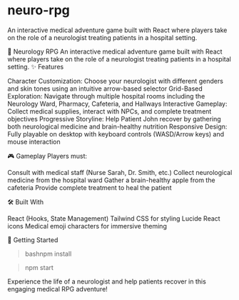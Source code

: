 # neuro-rpg
An interactive medical adventure game built with React where players take on the role of a neurologist treating patients in a hospital setting.

🧠 Neurology RPG
An interactive medical adventure game built with React where players take on the role of a neurologist treating patients in a hospital setting.
✨ Features

Character Customization: Choose your neurologist with different genders and skin tones using an intuitive arrow-based selector
Grid-Based Exploration: Navigate through multiple hospital rooms including the Neurology Ward, Pharmacy, Cafeteria, and Hallways
Interactive Gameplay: Collect medical supplies, interact with NPCs, and complete treatment objectives
Progressive Storyline: Help Patient John recover by gathering both neurological medicine and brain-healthy nutrition
Responsive Design: Fully playable on desktop with keyboard controls (WASD/Arrow keys) and mouse interaction

🎮 Gameplay
Players must:

Consult with medical staff (Nurse Sarah, Dr. Smith, etc.)
Collect neurological medicine from the hospital ward
Gather a brain-healthy apple from the cafeteria
Provide complete treatment to heal the patient

🛠️ Built With

React (Hooks, State Management)
Tailwind CSS for styling
Lucide React icons
Medical emoji characters for immersive theming

🚀 Getting Started

> bashnpm install

> npm start

Experience the life of a neurologist and help patients recover in this engaging medical RPG adventure!
